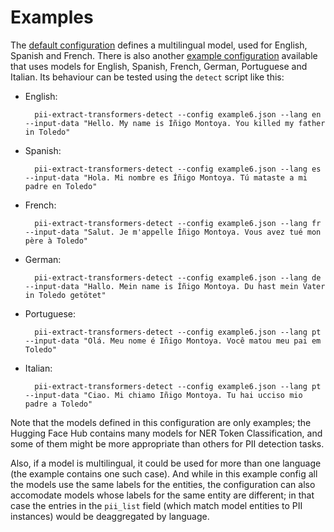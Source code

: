 # Examples

The [default configuration] defines a multilingual model, used for English,
Spanish and French. There is also another [example configuration](example6.json)
available that uses models for English, Spanish, French, German, Portuguese and
Italian. Its behaviour can be tested using the `detect` script like this:


* English:

        pii-extract-transformers-detect --config example6.json --lang en --input-data "Hello. My name is Íñigo Montoya. You killed my father in Toledo"

* Spanish:

        pii-extract-transformers-detect --config example6.json --lang es --input-data "Hola. Mi nombre es Íñigo Montoya. Tú mataste a mi padre en Toledo"

* French:

        pii-extract-transformers-detect --config example6.json --lang fr --input-data "Salut. Je m'appelle Íñigo Montoya. Vous avez tué mon père à Toledo"

* German:

        pii-extract-transformers-detect --config example6.json --lang de --input-data "Hallo. Mein name is Íñigo Montoya. Du hast mein Vater in Toledo getötet"

* Portuguese:

        pii-extract-transformers-detect --config example6.json --lang pt --input-data "Olá. Meu nome é Iñigo Montoya. Você matou meu pai em Toledo"

* Italian:

        pii-extract-transformers-detect --config example6.json --lang pt --input-data "Ciao. Mi chiamo Iñigo Montoya. Tu hai ucciso mio padre a Toledo"


Note that the models defined in this configuration are only examples; the
Hugging Face Hub contains many models for NER Token Classification, and some
of them might be more appropriate than others for PII detection tasks.

Also, if a model is multilingual, it could be used for more than one language
(the example contains one such case). And while in this example config all the
models use the same labels for the entities, the configuration can also
accomodate models whose labels for the same entity are different; in that case
the entries in the `pii_list` field (which match model entities to PII
instances) would be deaggregated by language.


[default configuration]: ../src/pii_extract_plg_transformers/resources/plugin-config.json
